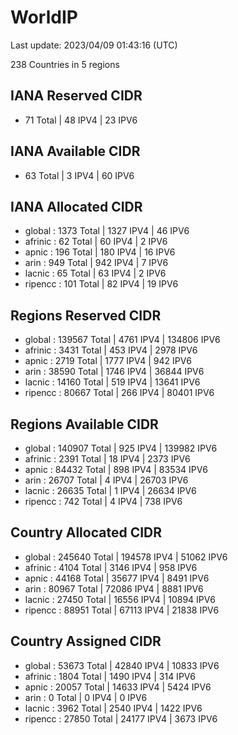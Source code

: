 # WorldIP

Last update: 2023/04/09 01:43:16 (UTC)

238 Countries in 5 regions

## IANA Reserved CIDR

- 71 Total | 48 IPV4 | 23 IPV6

## IANA Available CIDR

- 63 Total | 3 IPV4 | 60 IPV6

## IANA Allocated CIDR

- global : 1373 Total | 1327 IPV4 | 46 IPV6
- afrinic : 62 Total | 60 IPV4 | 2 IPV6
- apnic : 196 Total | 180 IPV4 | 16 IPV6
- arin : 949 Total | 942 IPV4 | 7 IPV6
- lacnic : 65 Total | 63 IPV4 | 2 IPV6
- ripencc : 101 Total | 82 IPV4 | 19 IPV6

## Regions Reserved CIDR

- global : 139567 Total | 4761 IPV4 | 134806 IPV6
- afrinic : 3431 Total | 453 IPV4 | 2978 IPV6
- apnic : 2719 Total | 1777 IPV4 | 942 IPV6
- arin : 38590 Total | 1746 IPV4 | 36844 IPV6
- lacnic : 14160 Total | 519 IPV4 | 13641 IPV6
- ripencc : 80667 Total | 266 IPV4 | 80401 IPV6

## Regions Available CIDR

- global : 140907 Total | 925 IPV4 | 139982 IPV6
- afrinic : 2391 Total | 18 IPV4 | 2373 IPV6
- apnic : 84432 Total | 898 IPV4 | 83534 IPV6
- arin : 26707 Total | 4 IPV4 | 26703 IPV6
- lacnic : 26635 Total | 1 IPV4 | 26634 IPV6
- ripencc : 742 Total | 4 IPV4 | 738 IPV6

## Country Allocated CIDR

- global : 245640 Total | 194578 IPV4 | 51062 IPV6
- afrinic : 4104 Total | 3146 IPV4 | 958 IPV6
- apnic : 44168 Total | 35677 IPV4 | 8491 IPV6
- arin : 80967 Total | 72086 IPV4 | 8881 IPV6
- lacnic : 27450 Total | 16556 IPV4 | 10894 IPV6
- ripencc : 88951 Total | 67113 IPV4 | 21838 IPV6

## Country Assigned CIDR

- global : 53673 Total | 42840 IPV4 | 10833 IPV6
- afrinic : 1804 Total | 1490 IPV4 | 314 IPV6
- apnic : 20057 Total | 14633 IPV4 | 5424 IPV6
- arin : 0 Total | 0 IPV4 | 0 IPV6
- lacnic : 3962 Total | 2540 IPV4 | 1422 IPV6
- ripencc : 27850 Total | 24177 IPV4 | 3673 IPV6
